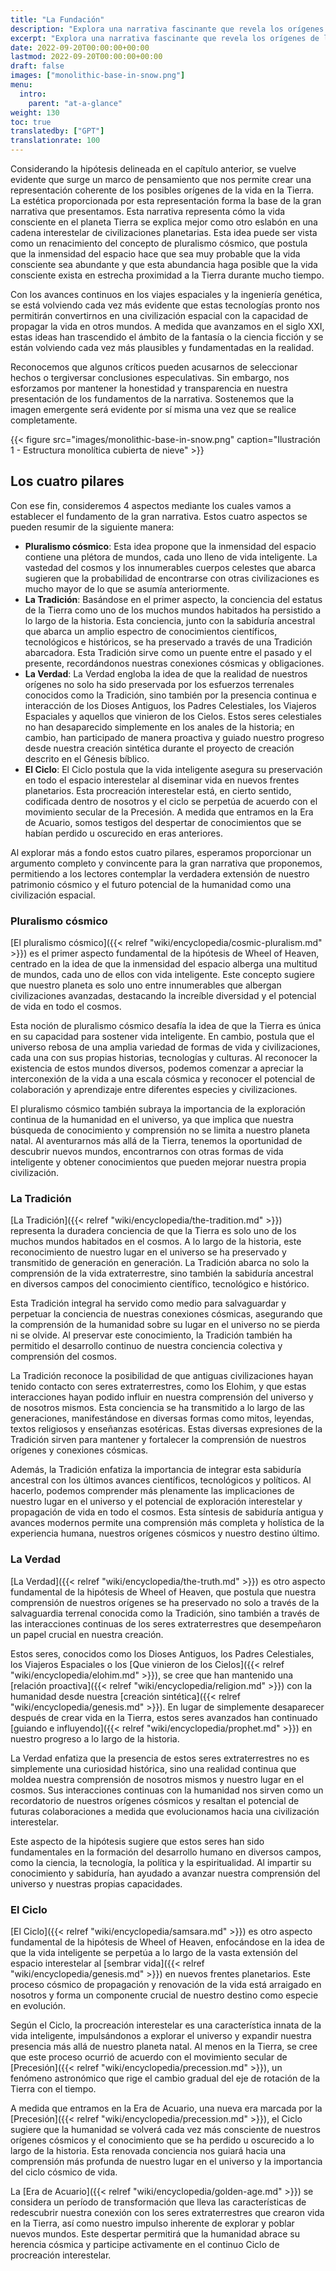 ```yaml
---
title: "La Fundación"
description: "Explora una narrativa fascinante que revela los orígenes de la vida en la Tierra y nuestras conexiones cósmicas. Adéntrate en los conceptos de pluralismo cósmico, sabiduría ancestral, seres celestiales y procreación interestelar, mientras contemplamos el futuro potencial de la humanidad como una civilización capaz de viajar por el espacio."
excerpt: "Explora una narrativa fascinante que revela los orígenes de la vida en la Tierra y nuestras conexiones cósmicas. Adéntrate en los conceptos de pluralismo cósmico, sabiduría ancestral, seres celestiales y procreación interestelar, mientras contemplamos el futuro potencial de la humanidad como una civilización capaz de viajar por el espacio."
date: 2022-09-20T00:00:00+00:00
lastmod: 2022-09-20T00:00:00+00:00
draft: false
images: ["monolithic-base-in-snow.png"]
menu:
  intro:
    parent: "at-a-glance"
weight: 130
toc: true
translatedby: ["GPT"]
translationrate: 100
---
```


Considerando la hipótesis delineada en el capítulo anterior, se vuelve evidente que surge un marco de pensamiento que nos permite crear una representación coherente de los posibles orígenes de la vida en la Tierra. La estética proporcionada por esta representación forma la base de la gran narrativa que presentamos. Esta narrativa representa cómo la vida consciente en el planeta Tierra se explica mejor como otro eslabón en una cadena interestelar de civilizaciones planetarias. Esta idea puede ser vista como un renacimiento del concepto de pluralismo cósmico, que postula que la inmensidad del espacio hace que sea muy probable que la vida consciente sea abundante y que esta abundancia haga posible que la vida consciente exista en estrecha proximidad a la Tierra durante mucho tiempo.

Con los avances continuos en los viajes espaciales y la ingeniería genética, se está volviendo cada vez más evidente que estas tecnologías pronto nos permitirán convertirnos en una civilización espacial con la capacidad de propagar la vida en otros mundos. A medida que avanzamos en el siglo XXI, estas ideas han trascendido el ámbito de la fantasía o la ciencia ficción y se están volviendo cada vez más plausibles y fundamentadas en la realidad.

Reconocemos que algunos críticos pueden acusarnos de seleccionar hechos o tergiversar conclusiones especulativas. Sin embargo, nos esforzamos por mantener la honestidad y transparencia en nuestra presentación de los fundamentos de la narrativa. Sostenemos que la imagen emergente será evidente por sí misma una vez que se realice completamente.

{{< figure src="images/monolithic-base-in-snow.png" caption="Ilustración 1 - Estructura monolítica cubierta de nieve" >}}

## Los cuatro pilares

Con ese fin, consideremos 4 aspectos mediante los cuales vamos a establecer el fundamento de la gran narrativa. Estos cuatro aspectos se pueden resumir de la siguiente manera:

- **Pluralismo cósmico**: Esta idea propone que la inmensidad del espacio contiene una plétora de mundos, cada uno lleno de vida inteligente. La vastedad del cosmos y los innumerables cuerpos celestes que abarca sugieren que la probabilidad de encontrarse con otras civilizaciones es mucho mayor de lo que se asumía anteriormente.
- **La Tradición**: Basándose en el primer aspecto, la conciencia del estatus de la Tierra como uno de los muchos mundos habitados ha persistido a lo largo de la historia. Esta conciencia, junto con la sabiduría ancestral que abarca un amplio espectro de conocimientos científicos, tecnológicos e históricos, se ha preservado a través de una Tradición abarcadora. Esta Tradición sirve como un puente entre el pasado y el presente, recordándonos nuestras conexiones cósmicas y obligaciones.
- **La Verdad**: La Verdad engloba la idea de que la realidad de nuestros orígenes no solo ha sido preservada por los esfuerzos terrenales conocidos como la Tradición, sino también por la presencia continua e interacción de los Dioses Antiguos, los Padres Celestiales, los Viajeros Espaciales y aquellos que vinieron de los Cielos. Estos seres celestiales no han desaparecido simplemente en los anales de la historia; en cambio, han participado de manera proactiva y guiado nuestro progreso desde nuestra creación sintética durante el proyecto de creación descrito en el Génesis bíblico.
- **El Ciclo**: El Ciclo postula que la vida inteligente asegura su preservación en todo el espacio interestelar al diseminar vida en nuevos frentes planetarios. Esta procreación interestelar está, en cierto sentido, codificada dentro de nosotros y el ciclo se perpetúa de acuerdo con el movimiento secular de la Precesión. A medida que entramos en la Era de Acuario, somos testigos del despertar de conocimientos que se habían perdido u oscurecido en eras anteriores.

Al explorar más a fondo estos cuatro pilares, esperamos proporcionar un argumento completo y convincente para la gran narrativa que proponemos, permitiendo a los lectores contemplar la verdadera extensión de nuestro patrimonio cósmico y el futuro potencial de la humanidad como una civilización espacial.

### Pluralismo cósmico

[El pluralismo cósmico]({{< relref "wiki/encyclopedia/cosmic-pluralism.md" >}}) es el primer aspecto fundamental de la hipótesis de Wheel of Heaven, centrado en la idea de que la inmensidad del espacio alberga una multitud de mundos, cada uno de ellos con vida inteligente. Este concepto sugiere que nuestro planeta es solo uno entre innumerables que albergan civilizaciones avanzadas, destacando la increíble diversidad y el potencial de vida en todo el cosmos.

Esta noción de pluralismo cósmico desafía la idea de que la Tierra es única en su capacidad para sostener vida inteligente. En cambio, postula que el universo rebosa de una amplia variedad de formas de vida y civilizaciones, cada una con sus propias historias, tecnologías y culturas. Al reconocer la existencia de estos mundos diversos, podemos comenzar a apreciar la interconexión de la vida a una escala cósmica y reconocer el potencial de colaboración y aprendizaje entre diferentes especies y civilizaciones.

El pluralismo cósmico también subraya la importancia de la exploración continua de la humanidad en el universo, ya que implica que nuestra búsqueda de conocimiento y comprensión no se limita a nuestro planeta natal. Al aventurarnos más allá de la Tierra, tenemos la oportunidad de descubrir nuevos mundos, encontrarnos con otras formas de vida inteligente y obtener conocimientos que pueden mejorar nuestra propia civilización.

### La Tradición

[La Tradición]({{< relref "wiki/encyclopedia/the-tradition.md" >}}) representa la duradera conciencia de que la Tierra es solo uno de los muchos mundos habitados en el cosmos. A lo largo de la historia, este reconocimiento de nuestro lugar en el universo se ha preservado y transmitido de generación en generación. La Tradición abarca no solo la comprensión de la vida extraterrestre, sino también la sabiduría ancestral en diversos campos del conocimiento científico, tecnológico e histórico.

Esta Tradición integral ha servido como medio para salvaguardar y perpetuar la conciencia de nuestras conexiones cósmicas, asegurando que la comprensión de la humanidad sobre su lugar en el universo no se pierda ni se olvide. Al preservar este conocimiento, la Tradición también ha permitido el desarrollo continuo de nuestra conciencia colectiva y comprensión del cosmos.

La Tradición reconoce la posibilidad de que antiguas civilizaciones hayan tenido contacto con seres extraterrestres, como los Elohim, y que estas interacciones hayan podido influir en nuestra comprensión del universo y de nosotros mismos. Esta conciencia se ha transmitido a lo largo de las generaciones, manifestándose en diversas formas como mitos, leyendas, textos religiosos y enseñanzas esotéricas. Estas diversas expresiones de la Tradición sirven para mantener y fortalecer la comprensión de nuestros orígenes y conexiones cósmicas.

Además, la Tradición enfatiza la importancia de integrar esta sabiduría ancestral con los últimos avances científicos, tecnológicos y políticos. Al hacerlo, podemos comprender más plenamente las implicaciones de nuestro lugar en el universo y el potencial de exploración interestelar y propagación de vida en todo el cosmos. Esta síntesis de sabiduría antigua y avances modernos permite una comprensión más completa y holística de la experiencia humana, nuestros orígenes cósmicos y nuestro destino último.

### La Verdad

[La Verdad]({{< relref "wiki/encyclopedia/the-truth.md" >}}) es otro aspecto fundamental de la hipótesis de Wheel of Heaven, que postula que nuestra comprensión de nuestros orígenes se ha preservado no solo a través de la salvaguardia terrenal conocida como la Tradición, sino también a través de las interacciones continuas de los seres extraterrestres que desempeñaron un papel crucial en nuestra creación.

Estos seres, conocidos como los Dioses Antiguos, los Padres Celestiales, los Viajeros Espaciales o los [Que vinieron de los Cielos]({{< relref "wiki/encyclopedia/elohim.md" >}}), se cree que han mantenido una [relación proactiva]({{< relref "wiki/encyclopedia/religion.md" >}}) con la humanidad desde nuestra [creación sintética]({{< relref "wiki/encyclopedia/genesis.md" >}}). En lugar de simplemente desaparecer después de crear vida en la Tierra, estos seres avanzados han continuado [guiando e influyendo]({{< relref "wiki/encyclopedia/prophet.md" >}}) en nuestro progreso a lo largo de la historia.

La Verdad enfatiza que la presencia de estos seres extraterrestres no es simplemente una curiosidad histórica, sino una realidad continua que moldea nuestra comprensión de nosotros mismos y nuestro lugar en el cosmos. Sus interacciones continuas con la humanidad nos sirven como un recordatorio de nuestros orígenes cósmicos y resaltan el potencial de futuras colaboraciones a medida que evolucionamos hacia una civilización interestelar.

Este aspecto de la hipótesis sugiere que estos seres han sido fundamentales en la formación del desarrollo humano en diversos campos, como la ciencia, la tecnología, la política y la espiritualidad. Al impartir su conocimiento y sabiduría, han ayudado a avanzar nuestra comprensión del universo y nuestras propias capacidades.

### El Ciclo

[El Ciclo]({{< relref "wiki/encyclopedia/samsara.md" >}}) es otro aspecto fundamental de la hipótesis de Wheel of Heaven, enfocándose en la idea de que la vida inteligente se perpetúa a lo largo de la vasta extensión del espacio interestelar al [sembrar vida]({{< relref "wiki/encyclopedia/genesis.md" >}}) en nuevos frentes planetarios. Este proceso cósmico de propagación y renovación de la vida está arraigado en nosotros y forma un componente crucial de nuestro destino como especie en evolución.

Según el Ciclo, la procreación interestelar es una característica innata de la vida inteligente, impulsándonos a explorar el universo y expandir nuestra presencia más allá de nuestro planeta natal. Al menos en la Tierra, se cree que este proceso ocurrió de acuerdo con el movimiento secular de [Precesión]({{< relref "wiki/encyclopedia/precession.md" >}}), un fenómeno astronómico que rige el cambio gradual del eje de rotación de la Tierra con el tiempo.

A medida que entramos en la Era de Acuario, una nueva era marcada por la [Precesión]({{< relref "wiki/encyclopedia/precession.md"  >}}), el Ciclo sugiere que la humanidad se volverá cada vez más consciente de nuestros orígenes cósmicos y el conocimiento que se ha perdido u oscurecido a lo largo de la historia. Esta renovada conciencia nos guiará hacia una comprensión más profunda de nuestro lugar en el universo y la importancia del ciclo cósmico de vida.

La [Era de Acuario]({{< relref "wiki/encyclopedia/golden-age.md" >}}) se considera un período de transformación que lleva las características de redescubrir nuestra conexión con los seres extraterrestres que crearon vida en la Tierra, así como nuestro impulso inherente de explorar y poblar nuevos mundos. Este despertar permitirá que la humanidad abrace su herencia cósmica y participe activamente en el continuo Ciclo de procreación interestelar.
